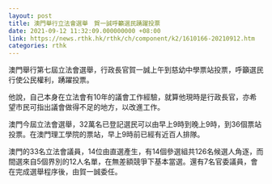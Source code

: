 ```yaml
---
layout: post
title: 澳門舉行立法會選舉　賀一誠呼籲選民踴躍投票
date: 2021-09-12 11:32:09.000000000 +08:00
link: https://news.rthk.hk/rthk/ch/component/k2/1610166-20210912.htm
categories: rthk
---
```


澳門舉行第七屆立法會選舉，行政長官賀一誠上午到慈幼中學票站投票，呼籲選民行使公民權利，踴躍投票。

他說，自己本身在立法會有10年的議會工作經驗，就算他現時是行政長官，亦希望市民可指出議會做得不足的地方，以改進工作。

澳門今屆立法會選舉，32萬名已登記選民可以由早上9時到晚上9時，到36個票站投票。在澳門理工學院的票站，早上9時前已經有近百人排隊。

澳門的33名立法會議員，14位由直選產生，有14個參選組共126名候選人角逐，而間選來自5個界別的12人名單，在無差額競爭下基本當選。還有7名官委議員，會在完成選舉程序後，由賀一誠委任。
